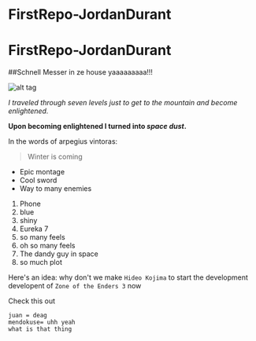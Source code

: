 # FirstRepo-JordanDurant
# FirstRepo-JordanDurant

##Schnell Messer in ze house yaaaaaaaaa!!!

![alt tag](http://go-grafix.com/data/wallpapers/25/journey-590855-1920x1080-hq-dsk-wallpapers.png)

*I traveled through seven levels just to get to the mountain and become enlightened.*

**Upon becoming enlightened I turned into _space_ _dust_.**

In the words of arpegius vintoras:
>Winter is coming

* Epic montage
* Cool sword
* Way to many enemies

1. Phone
  1. blue
  2. shiny
2. Eureka 7
  1. so many feels 
  2. oh so many feels
3. The dandy guy in space
  1. so much plot 

Here's an idea: why don't we make `Hideo Kojima` to start the development developent of `Zone of the Enders 3` now

Check this out

```
juan = deag
mendokuse= uhh yeah
what is that thing
```

